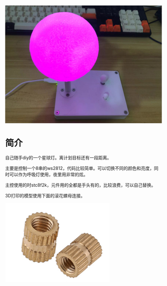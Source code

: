 ![image](https://github.com/kulya97/DeskLamp/blob/master/Images/556d228186a0602fe7eea0d0059cb1b.jpg)	

# 简介

自己随手diy的一个星球灯。离计划目标还有一段距离。

主要是控制一个8串的ws2812，代码比较简单。可以切换不同的颜色和亮度，同时可以作为呼吸灯使用，夜里用非常的炫。

主控使用的时stc8f2k，元件用的全都是手头有的，比较浪费，可以自己替换。

3D打印的模型使用下面的滚花螺母连接。

![image](https://github.com/kulya97/DeskLamp/blob/master/Images/chrome_JxxOX8SY5O.png)	